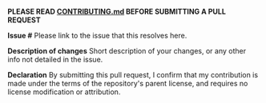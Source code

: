 **PLEASE READ [CONTRIBUTING.md](https://github.com/jimasp/behave-vsc/blob/main/CONTRIBUTING.md) BEFORE SUBMITTING A PULL REQUEST**

**Issue #**
Please link to the issue that this resolves here.

**Description of changes**
Short description of your changes, or any other info not detailed in the issue.

**Declaration**
By submitting this pull request, I confirm that my contribution is made under the terms of the repository's parent license, and requires no license modification or attribution.
